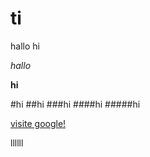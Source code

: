 # ti
hallo
hi

_hallo_

**hi**


#hi
##hi
###hi
####hi
#####hi

[visite google!](www.google.com)

llllll